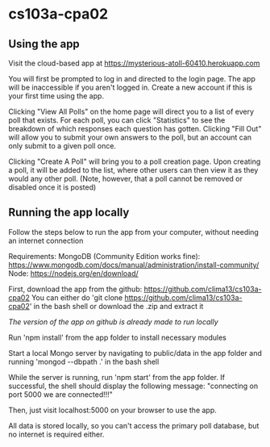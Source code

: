 # cs103a-cpa02

## Using the app
Visit the cloud-based app at https://mysterious-atoll-60410.herokuapp.com

You will first be prompted to log in and directed to the login page. The app will be inaccessible if you aren't logged in. Create a new account if this is your first time using the app. 

Clicking "View All Polls" on the home page will direct you to a list of every poll that exists. For each poll, you can click "Statistics" to see the breakdown of which responses each question has gotten. Clicking "Fill Out" will allow you to submit your own answers to the poll, but an account can only submit to a given poll once. 

Clicking "Create A Poll" will bring you to a poll creation page. Upon creating a poll, it will be added to the list, where other users can then view it as they would any other poll. (Note, however, that a poll cannot be removed or disabled once it is posted)


## Running the app locally
Follow the steps below to run the app from your computer, without needing an internet connection

Requirements:
  MongoDB (Community Edition works fine): https://www.mongodb.com/docs/manual/administration/install-community/
  Node: https://nodejs.org/en/download/

First, download the app from the github: https://github.com/clima13/cs103a-cpa02
You can either do 'git clone https://github.com/clima13/cs103a-cpa02' in the bash shell or download the .zip and extract it

*The version of the app on github is already made to run locally*

Run 'npm install' from the app folder to install necessary modules

Start a local Mongo server by navigating to public/data in the app folder and running 'mongod --dbpath .' in the bash shell

While the server is running, run 'npm start' from the app folder. If successful, the shell should display the following message:
"connecting on port 5000
we are connected!!!"

Then, just visit localhost:5000 on your browser to use the app. 

All data is stored locally, so you can't access the primary poll database, but no internet is required either. 